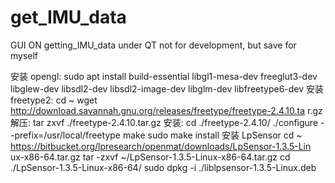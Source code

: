 # get_IMU_data
GUI ON getting_IMU_data  under QT
not for development, but save for myself


安装 opengl:
sudo apt install build-essential libgl1-mesa-dev freeglut3-dev
libglew-dev libsdl2-dev libsdl2-image-dev libglm-dev libfreetype6-dev
安装 freetype2:
cd ~
wget
http://download.savannah.gnu.org/releases/freetype/freetype-2.4.10.ta
r.gz
解压:
tar zxvf ./freetype-2.4.10.tar.gz
安装:
cd ./freetype-2.4.10/
./configure --prefix=/usr/local/freetype
make
sudo make install
安装 LpSensor
cd ~
https://bitbucket.org/lpresearch/openmat/downloads/LpSensor-1.3.5-Lin
ux-x86-64.tar.gz
tar -zxvf ~/LpSensor-1.3.5-Linux-x86-64.tar.gz
cd ./LpSensor-1.3.5-Linux-x86-64/
sudo dpkg -i ./liblpsensor-1.3.5-Linux.deb
